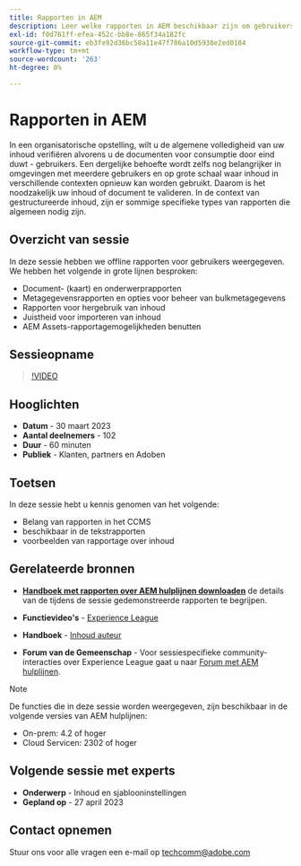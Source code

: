 ```yaml
---
title: Rapporten in AEM
description: Leer welke rapporten in AEM beschikbaar zijn om gebruikers te helpen de kwaliteit van de inhoud te verbeteren.
exl-id: f0d761ff-efea-452c-bb8e-865f34a182fc
source-git-commit: eb3fe92d36bc58a11e47f786a10d5938e2ed0184
workflow-type: tm+mt
source-wordcount: '263'
ht-degree: 0%

---
```


# Rapporten in AEM

In een organisatorische opstelling, wilt u de algemene volledigheid van uw inhoud verifiëren alvorens u de documenten voor consumptie door eind duwt - gebruikers. Een dergelijke behoefte wordt zelfs nog belangrijker in omgevingen met meerdere gebruikers en op grote schaal waar inhoud in verschillende contexten opnieuw kan worden gebruikt. Daarom is het noodzakelijk uw inhoud of document te valideren. In de context van gestructureerde inhoud, zijn er sommige specifieke types van rapporten die algemeen nodig zijn.


## Overzicht van sessie

In deze sessie hebben we offline rapporten voor gebruikers weergegeven. We hebben het volgende in grote lijnen besproken:
- Document- (kaart) en onderwerprapporten
- Metagegevensrapporten en opties voor beheer van bulkmetagegevens
- Rapporten voor hergebruik van inhoud
- Juistheid voor importeren van inhoud
- AEM Assets-rapportagemogelijkheden benutten


## Sessieopname

>[!VIDEO](https://video.tv.adobe.com/v/3417529/guides--reporting-reporting?quality=12&learn=on)


## Hooglichten

- **Datum** - 30 maart 2023
- **Aantal deelnemers** - 102
- **Duur** - 60 minuten
- **Publiek** - Klanten, partners en Adoben


## Toetsen

In deze sessie hebt u kennis genomen van het volgende:
- Belang van rapporten in het CCMS
- beschikbaar in de tekstrapporten
- voorbeelden van rapportage over inhoud


## Gerelateerde bronnen

- **[Handboek met rapporten over AEM hulplijnen downloaden](./assets/aem-guides-expert-session-reports-documentation.pdf)** de details van de tijdens de sessie gedemonstreerde rapporten te begrijpen.

- **Functievideo&#39;s** -  [Experience League](https://experienceleague.adobe.com/docs/experience-manager-guides-learn/videos/output-generation/working-with-reports.html?lang=en)

- **Handboek** - [Inhoud auteur](https://help.adobe.com/en_US/xml-documentation-for-adobe-experience-manager/index.html#t=DXML-master-map%2Freports-intro.html)

- **Forum van de Gemeenschap** - Voor sessiespecifieke community-interacties over Experience League gaat u naar  [Forum met AEM hulplijnen](https://experienceleaguecommunities.adobe.com/t5/experience-manager-guides/bd-p/xml-documentation-discussions).

>[!NOTE]
>
> De functies die in deze sessie worden weergegeven, zijn beschikbaar in de volgende versies van AEM hulplijnen:
> - On-prem: 4.2 of hoger
> - Cloud Servicen: 2302 of hoger


## Volgende sessie met experts

- **Onderwerp** - Inhoud en sjablooninstellingen
- **Gepland op** - 27 april 2023


## Contact opnemen

Stuur ons voor alle vragen een e-mail op <techcomm@adobe.com>
